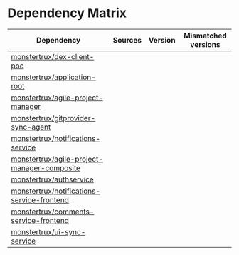 # Dependency Matrix

Dependency | Sources | Version | Mismatched versions
---------- | ------- | ------- | -------------------
[monstertrux/dex-client-poc](https://github.com/monstertrux/dex-client-poc.git) |  | []() | 
[monstertrux/application-root](https://github.com/monstertrux/application-root.git) |  | []() | 
[monstertrux/agile-project-manager](https://github.com/monstertrux/agile-project-manager.git) |  | []() | 
[monstertrux/gitprovider-sync-agent](https://github.com/monstertrux/gitprovider-sync-agent.git) |  | []() | 
[monstertrux/notifications-service](https://github.com/monstertrux/notifications-service.git) |  | []() | 
[monstertrux/agile-project-manager-composite](https://github.com/monstertrux/agile-project-manager-composite.git) |  | []() | 
[monstertrux/authservice](https://github.com/monstertrux/authservice.git) |  | []() | 
[monstertrux/notifications-service-frontend](https://github.com/monstertrux/notifications-service-frontend.git) |  | []() | 
[monstertrux/comments-service-frontend](https://github.com/monstertrux/comments-service-frontend.git) |  | []() | 
[monstertrux/ui-sync-service](https://github.com/monstertrux/ui-sync-service.git) |  | []() | 
